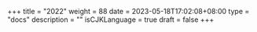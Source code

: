 +++
title = "2022"
weight = 88
date = 2023-05-18T17:02:08+08:00
type = "docs"
description = ""
isCJKLanguage = true
draft = false
+++